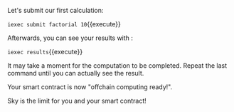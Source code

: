 

Let's submit our first calculation:

`iexec submit factorial 10`{{execute}}

 Afterwards, you can see your results with :

`iexec results`{{execute}}

It may take a moment for the computation to be completed. Repeat the last command until you can actually see the result.

Your smart contract is now "offchain computing ready!".

Sky is the limit for you and your smart contract!

